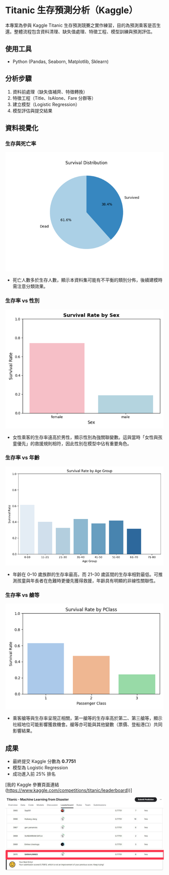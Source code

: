 # Titanic 生存預測分析（Kaggle）

本專案為參與 Kaggle Titanic 生存預測競賽之實作練習，目的為預測乘客是否生還。整體流程包含資料清理、缺失值處理、特徵工程、模型訓練與預測評估。

## 使用工具
- Python (Pandas, Seaborn, Matplotlib, Sklearn)

## 分析步驟
1. 資料前處理（缺失值補齊、特徵轉換）
2. 特徵工程（Title、IsAlone、Fare 分群等）
3. 建立模型（Logistic Regression）
4. 模型評估與提交結果

## 資料視覺化

### 生存與死亡率
![](images/生存與死亡率.png)
- 死亡人數多於生存人數，顯示本資料集可能有不平衡的類別分佈，後續建模時需注意分類效果。

### 生存率 vs 性別
![](images/性別生存率.png)
- 女性乘客的生存率遠高於男性，顯示性別為強關聯變數。這與當時「女性與孩童優先」的救援規則相符，因此性別在模型中佔有重要角色。

### 生存率 vs 年齡
![](images/年齡生存率.png)
- 年齡在 0–10 歲族群的生存率最高，而 21–30 歲區間的生存率相對最低。可推測孩童與年長者在危難時更優先獲得救援，年齡具有明顯的非線性關聯性。

### 生存率 vs 艙等
![](images/艙等生存率.png)
- 乘客艙等與生存率呈現正相關，第一艙等的生存率高於第二、第三艙等，顯示社經地位可能影響獲救機會。艙等亦可能與其他變數（票價、登船港口）共同影響結果。

## 成果
- 最終提交 Kaggle 分數為 **0.7751**
- 模型為 Logistic Regression
- 成功進入前 25% 排名

[我的 Kaggle 參賽頁面連結 (https://www.kaggle.com/competitions/titanic/leaderboard))]

![](images/titanic_score.png)

